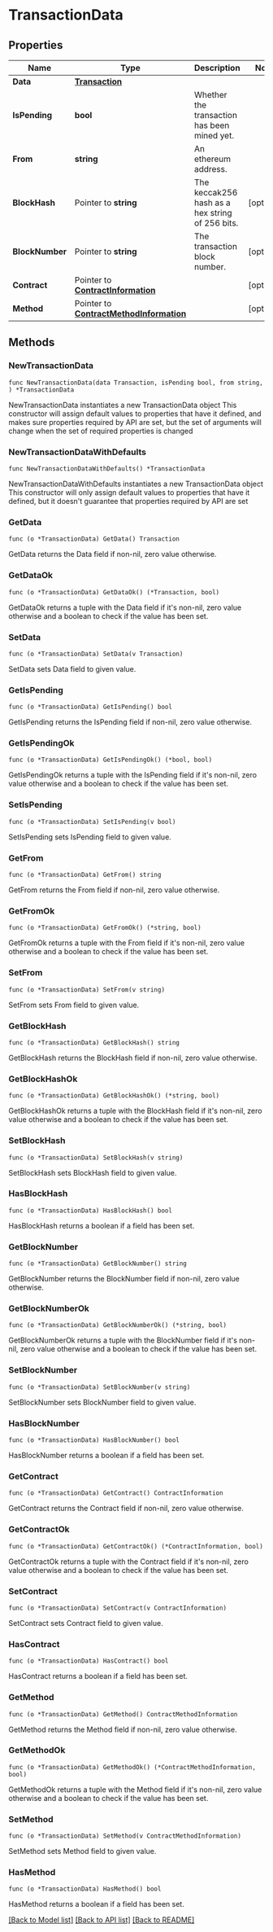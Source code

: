 # TransactionData

## Properties

Name | Type | Description | Notes
------------ | ------------- | ------------- | -------------
**Data** | [**Transaction**](Transaction.md) |  | 
**IsPending** | **bool** | Whether the transaction has been mined yet. | 
**From** | **string** | An ethereum address. | 
**BlockHash** | Pointer to **string** | The keccak256 hash as a hex string of 256 bits. | [optional] 
**BlockNumber** | Pointer to **string** | The transaction block number. | [optional] 
**Contract** | Pointer to [**ContractInformation**](ContractInformation.md) |  | [optional] 
**Method** | Pointer to [**ContractMethodInformation**](ContractMethodInformation.md) |  | [optional] 

## Methods

### NewTransactionData

`func NewTransactionData(data Transaction, isPending bool, from string, ) *TransactionData`

NewTransactionData instantiates a new TransactionData object
This constructor will assign default values to properties that have it defined,
and makes sure properties required by API are set, but the set of arguments
will change when the set of required properties is changed

### NewTransactionDataWithDefaults

`func NewTransactionDataWithDefaults() *TransactionData`

NewTransactionDataWithDefaults instantiates a new TransactionData object
This constructor will only assign default values to properties that have it defined,
but it doesn't guarantee that properties required by API are set

### GetData

`func (o *TransactionData) GetData() Transaction`

GetData returns the Data field if non-nil, zero value otherwise.

### GetDataOk

`func (o *TransactionData) GetDataOk() (*Transaction, bool)`

GetDataOk returns a tuple with the Data field if it's non-nil, zero value otherwise
and a boolean to check if the value has been set.

### SetData

`func (o *TransactionData) SetData(v Transaction)`

SetData sets Data field to given value.


### GetIsPending

`func (o *TransactionData) GetIsPending() bool`

GetIsPending returns the IsPending field if non-nil, zero value otherwise.

### GetIsPendingOk

`func (o *TransactionData) GetIsPendingOk() (*bool, bool)`

GetIsPendingOk returns a tuple with the IsPending field if it's non-nil, zero value otherwise
and a boolean to check if the value has been set.

### SetIsPending

`func (o *TransactionData) SetIsPending(v bool)`

SetIsPending sets IsPending field to given value.


### GetFrom

`func (o *TransactionData) GetFrom() string`

GetFrom returns the From field if non-nil, zero value otherwise.

### GetFromOk

`func (o *TransactionData) GetFromOk() (*string, bool)`

GetFromOk returns a tuple with the From field if it's non-nil, zero value otherwise
and a boolean to check if the value has been set.

### SetFrom

`func (o *TransactionData) SetFrom(v string)`

SetFrom sets From field to given value.


### GetBlockHash

`func (o *TransactionData) GetBlockHash() string`

GetBlockHash returns the BlockHash field if non-nil, zero value otherwise.

### GetBlockHashOk

`func (o *TransactionData) GetBlockHashOk() (*string, bool)`

GetBlockHashOk returns a tuple with the BlockHash field if it's non-nil, zero value otherwise
and a boolean to check if the value has been set.

### SetBlockHash

`func (o *TransactionData) SetBlockHash(v string)`

SetBlockHash sets BlockHash field to given value.

### HasBlockHash

`func (o *TransactionData) HasBlockHash() bool`

HasBlockHash returns a boolean if a field has been set.

### GetBlockNumber

`func (o *TransactionData) GetBlockNumber() string`

GetBlockNumber returns the BlockNumber field if non-nil, zero value otherwise.

### GetBlockNumberOk

`func (o *TransactionData) GetBlockNumberOk() (*string, bool)`

GetBlockNumberOk returns a tuple with the BlockNumber field if it's non-nil, zero value otherwise
and a boolean to check if the value has been set.

### SetBlockNumber

`func (o *TransactionData) SetBlockNumber(v string)`

SetBlockNumber sets BlockNumber field to given value.

### HasBlockNumber

`func (o *TransactionData) HasBlockNumber() bool`

HasBlockNumber returns a boolean if a field has been set.

### GetContract

`func (o *TransactionData) GetContract() ContractInformation`

GetContract returns the Contract field if non-nil, zero value otherwise.

### GetContractOk

`func (o *TransactionData) GetContractOk() (*ContractInformation, bool)`

GetContractOk returns a tuple with the Contract field if it's non-nil, zero value otherwise
and a boolean to check if the value has been set.

### SetContract

`func (o *TransactionData) SetContract(v ContractInformation)`

SetContract sets Contract field to given value.

### HasContract

`func (o *TransactionData) HasContract() bool`

HasContract returns a boolean if a field has been set.

### GetMethod

`func (o *TransactionData) GetMethod() ContractMethodInformation`

GetMethod returns the Method field if non-nil, zero value otherwise.

### GetMethodOk

`func (o *TransactionData) GetMethodOk() (*ContractMethodInformation, bool)`

GetMethodOk returns a tuple with the Method field if it's non-nil, zero value otherwise
and a boolean to check if the value has been set.

### SetMethod

`func (o *TransactionData) SetMethod(v ContractMethodInformation)`

SetMethod sets Method field to given value.

### HasMethod

`func (o *TransactionData) HasMethod() bool`

HasMethod returns a boolean if a field has been set.


[[Back to Model list]](../README.md#documentation-for-models) [[Back to API list]](../README.md#documentation-for-api-endpoints) [[Back to README]](../README.md)


